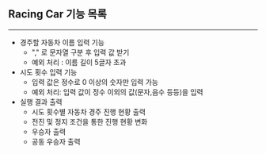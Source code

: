 ## Racing Car 기능 목록

--- ---

* 경주할 자동차 이름 입력 기능
    * "," 로 문자열 구분 후 입력 값 받기
    * 예외 처리 : 이름 길이 5글자 초과
* 시도 횟수 입력 기능
    * 입력 값은 정수로 0 이상의 숫자만 입력 가능
    * 예외 처리: 입력 값이 정수 이외의 값(문자,음수 등등)을 입력
* 실행 결과 출력
    * 시도 횟수별 자동차 경주 진행 현황 출력
    * 전진 및 정지 조건을 통한 진행 현황 변화
    * 우승자 출력
    * 공동 우승자 출력